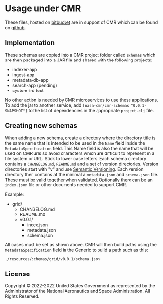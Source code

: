 # Usage under CMR

These files, hosted on [bitbucket][origin] are in support of CMR which can be
found on [github][cmr].

## Implementation
These schemas are copied into a CMR project folder called `schemas` which are then
packaged into a JAR file and shared with the following projects:

* indexer-app
* ingest-app
* metadata-db-app
* search-app (pending)
* system-int-test

No other action is needed by CMR microservices to use these applications. To add
the jar to another service, add `[nasa-cmr/cmr-schemas "0.0.1-SNAPSHOT"]` to the
list of dependencies in the appropriate `project.clj` file.

## Creating new schemas

When adding a new schema, create a directory where the directory title is the
same name that is intended to be used in the `Name` field inside the
`MetadataSpecification` field. This Name field is also the name that will be
used on CMR urls so avoid characters which are difficult to represent in a file
system or URL. Stick to lower case letters. Each schema directory contains a
`CHANGELOG.md`, `README.md` and a set of version directories. Version
directories start with "v" and use [Semantic Versioning][semver].
Each version directory then contains at the minimal a `metadata.json` and
`schema.json` file. These must be valid together when validated. Optionally
there can be an `index.json` file or other documents needed to support CMR.

Example:

* grid/
    * CHANGELOG.md
    * README.md
    * v0.0.1/
        * index.json
        * metadata.json
        * schema.json

All cases must be set as shown above. CMR will then build paths using the
`MetadataSpecification` field in the Generic to build a path such as this:

    ./resources/schemas/grid/v0.0.1/schema.json

## License

Copyright © 2022-2022 United States Government as represented by the
Administrator of the National Aeronautics and Space Administration. All Rights
Reserved.

[origin]: https://git.earthdata.nasa.gov/projects/EMFD/repos/otherschemas "The repository for Generic Documents"
[cmr]: https://github.com/nasa/Common-Metadata-Repository "CMR Git Repository"
[semver]: https://semver.org "Semantic Versioning description"
